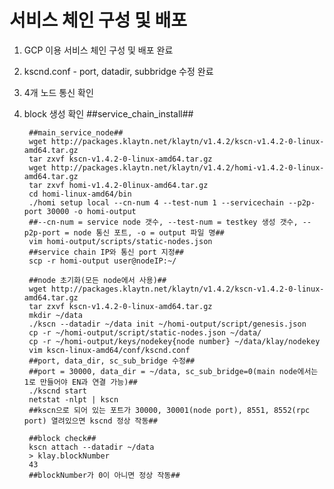 # 서비스 체인 구성 및 배포

1. GCP 이용 서비스 체인 구성 및 배포 완료
2. kscnd.conf - port, datadir, subbridge 수정 완료
3. 4개 노드 통신 확인
4. block 생성 확인
        ##service_chain_install##

        ##main_service_node##
        wget http://packages.klaytn.net/klaytn/v1.4.2/kscn-v1.4.2-0-linux-amd64.tar.gz
        tar zxvf kscn-v1.4.2-0-linux-amd64.tar.gz
        wget http://packages.klaytn.net/klaytn/v1.4.2/homi-v1.4.2-0-linux-amd64.tar.gz
        tar zxvf homi-v1.4.2-0linux-amd64.tar.gz
        cd homi-linux-amd64/bin
        ./homi setup local --cn-num 4 --test-num 1 --servicechain --p2p-port 30000 -o homi-output
        ##--cn-num = service node 갯수, --test-num = testkey 생성 갯수, --p2p-port = node 통신 포트, -o = output 파일 명##
        vim homi-output/scripts/static-nodes.json
        ##service chain IP와 통신 port 지정##
        scp -r homi-output user@nodeIP:~/

        ##node 초기화(모든 node에서 사용)##
        wget http://packages.klaytn.net/klaytn/v1.4.2/kscn-v1.4.2-0-linux-amd64.tar.gz
        tar zxvf kscn-v1.4.2-0-linux-amd64.tar.gz
        mkdir ~/data
        ./kscn --datadir ~/data init ~/homi-output/script/genesis.json
        cp -r ~/homi-output/script/static-nodes.json ~/data/
        cp -r ~/homi-output/keys/nodekey{node number} ~/data/klay/nodekey
        vim kscn-linux-amd64/conf/kscnd.conf
        ##port, data_dir, sc_sub_bridge 수정##
        ##port = 30000, data_dir = ~/data, sc_sub_bridge=0(main node에서는 1로 만들어야 EN과 연결 가능)##
        ./kscnd start
        netstat -nlpt | kscn
        ##kscn으로 되어 있는 포트가 30000, 30001(node port), 8551, 8552(rpc port) 열려있으면 kscnd 정상 작동##

        ##block check##
        kscn attach --datadir ~/data
        > klay.blockNumber
        43
        ##blockNumber가 0이 아니면 정상 작동##
